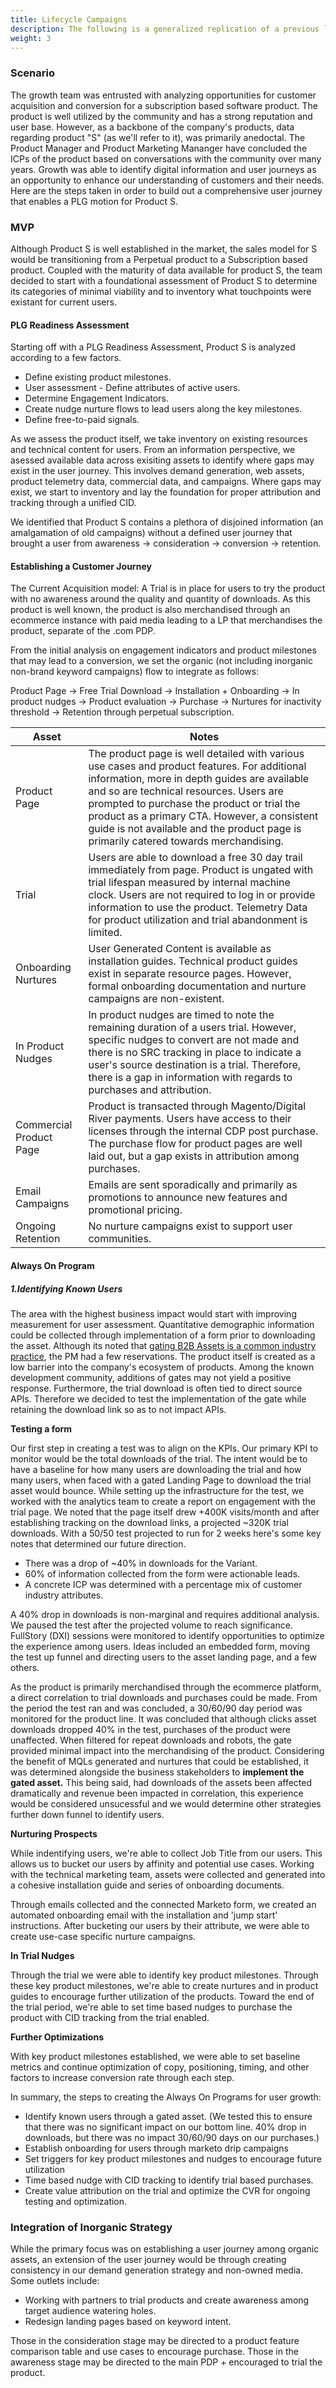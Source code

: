 ```yaml
---
title: Lifecycle Campaigns
description: The following is a generalized replication of a previous lifecycle campaign for a software product.
weight: 3
---
```


### Scenario
The growth team was entrusted with analyzing opportunities for customer acquisition and conversion for a subscription based software product. The product is well utilized by the community and has a strong reputation and user base. However, as a backbone of the company's products, data regarding product "S" (as we'll refer to it), was primarily anedoctal. The Product Manager and Product Marketing Mananger have concluded the ICPs of the product based on conversations with the community over many years. Growth was able to identify digital information and user journeys as an opportunity to enhance our understanding of customers and their needs. Here are the steps taken in order to build out a comprehensive user journey that enables a PLG motion for Product S.

### MVP
Although Product S is well established in the market, the sales model for S would be transitioning from a Perpetual product to a Subscription based product. Coupled with the maturity of data available for product S, the team decided to start with a foundational assessment of Product S to determine its categories of minimal viability and to inventory what touchpoints were existant for current users. 

#### PLG Readiness Assessment
Starting off with a PLG Readiness Assessment, Product S is analyzed according to a few factors.
* Define existing product milestones. 
* User assessment - Define attributes of active users. 
* Determine Engagement Indicators.
* Create nudge nurture flows to lead users along the key milestones. 
* Define free-to-paid signals. 

As we assess the product itself, we take inventory on existing resources and technical content for users. From an information perspective, we asessed available data across exisiting assets to identify where gaps may exist in the user journey. This involves demand generation, web assets, product telemetry data, commercial data, and campaigns. Where gaps may exist, we start to inventory and lay the foundation for proper attribution and tracking through a unified CID. 

We identified that Product S contains a plethora of disjoined information (an amalgamation of old campaigns) without a defined user journey that brought a user from awareness → consideration → conversion → retention. 

#### Establishing a Customer Journey
The Current Acquisition model: A Trial is in place for users to try the product with no awareness around the quality and quantity of downloads. As this product is well known, the product is also merchandised through an ecommerce instance with paid media leading to a LP that merchandises the product, separate of the .com PDP.

From the initial analysis on engagement indicators and product milestones that may lead to a conversion, we set the organic (not including inorganic non-brand keyword campaigns) flow to integrate as follows:

Product Page → Free Trial Download → Installation + Onboarding → In product nudges → Product evaluation → Purchase → Nurtures for inactivity threshold → Retention through perpetual subscription.

| Asset | Notes  | 
|-------------------|-----------------|
| Product Page   | The product page is well detailed with various use cases and product features. For additional information, more in depth guides are available and so are technical resources. Users are prompted to purchase the product or trial the product as a primary CTA. However, a consistent guide is not available and the product page is primarily catered towards merchandising. | 
| Trial | Users are able to download a free 30 day trail immediately from page. Product is ungated with trial lifespan measured by internal machine clock. Users are not required to log in or provide information to use the product. Telemetry Data for product utilization and trial abandonment is limited. | 
| Onboarding Nurtures | User Generated Content is available as installation guides. Technical product guides exist in separate resource pages. However, formal onboarding documentation and nurture campaigns are non-existent. | 
| In Product Nudges | In product nudges are timed to note the remaining duration of a users trial. However, specific nudges to convert are not made and there is no SRC tracking in place to indicate a user's source destination is a trial. Therefore, there is a gap in information with regards to purchases and attribution. | 
| Commercial Product Page | Product is transacted through Magento/Digital River payments. Users have access to their licenses through the internal CDP post purchase. The purchase flow for product pages are well laid out, but a gap exists in attribution among purchases. | 
| Email Campaigns | Emails are sent sporadically and primarily as promotions to announce new features and promotional pricing. | 
| Ongoing Retention | No nurture campaigns exist to support user communities. | 

#### Always On Program

##### 1.Identifying Known Users
The area with the highest business impact would start with improving measurement for user assessment. Quantitative demographic information could be collected through implementation of a form prior to downloading the asset. Although its noted that [gating B2B Assets is a common industry practice](https://blog.scoop.it/2014/08/14/b2b-content-marketing-stats/), the PM had a few reservations. The product itself is created as a low barrier into the company's ecosystem of products. Among the known development community, additions of gates may not yield a positive response. Furthermore, the trial download is often tied to direct source APIs. Therefore we decided to test the implementation of the gate while retaining the download link so as to not impact APIs.

**Testing a form**

Our first step in creating a test was to align on the KPIs. Our primary KPI to monitor would be the total downloads of the trial. The intent would be to have a baseline for how many users are downloading the trial and how many users, when faced with a gated Landing Page to download the trial asset would bounce. While setting up the infrastructure for the test, we worked with the analytics team to create a report on engagement with the trial page. We noted that the page itself drew +400K visits/month and after establishing tracking on the download links, a projected ~320K trial downloads. With a 50/50 test projected to run for 2 weeks here's some key notes that determined our future direction. 

* There was a drop of ~40% in downloads for the Variant.
* 60% of information collected from the form were actionable leads.
* A concrete ICP was determined with a percentage mix of customer industry attributes. 

A 40% drop in downloads is non-marginal and requires additional analysis. We paused the test after the projected volume to reach significance. FullStory (DXI) sessions were monitored to identify opportunities to optimize the experience among users. Ideas included an embedded form, moving the test up funnel and directing users to the asset landing page, and a few others. 

As the product is primarily merchandised through the ecommerce platform, a direct correlation to trial downloads and purchases could be made. From the period the test ran and was concluded, a 30/60/90 day period was monitored for the product line. It was concluded that although clicks asset downloads dropped 40% in the test, purchases of the product were unaffected. When filtered for repeat downloads and robots, the gate provided minimal impact into the merchandising of the product. Considering the benefit of MQLs generated and nurtures that could be established, it was determined alongside the business stakeholders to <b>implement the gated asset.</b> This being said, had downloads of the assets been affected dramatically and revenue been impacted in correlation, this experience would be considered unsucessful and we would determine other strategies further down funnel to identify users.

**Nurturing Prospects**

While indentifying users, we're able to collect Job Title from our users. This allows us to bucket our users by affinity and potential use cases. Working with the technical marketing team, assets were collected and generated into a cohesive installation guide and series of onboarding documents. 

Through emails collected and the connected Marketo form, we created an automated onboarding email with the installation and 'jump start' instructions. After bucketing our users by their attribute, we were able to create use-case specific nurture campaigns. 

**In Trial Nudges**

Through the trial we were able to identify key product milestones. Through these key product milestones, we're able to create nurtures and in product guides to encourage further utilization of the products. Toward the end of the trial period, we're able to set time based nudges to purchase the product with CID tracking from the trial enabled. 

**Further Optimizations**

With key product milestones established, we were able to set baseline metrics and continue optimization of copy, positioning, timing, and other factors to increase conversion rate through each step. 

In summary, the steps to creating the Always On Programs for user growth:

* Identify known users through a gated asset. (We tested this to ensure that there was no significant impact on our bottom line. 40% drop in downloads, but there was no impact 30/60/90 days on our purchases.) 
* Establish onboarding for users through marketo drip campaigns
* Set triggers for key product milestones and nudges to encourage future utilization
* Time based nudge with CID tracking to identify trial based purchases.
* Create value attribution on the trial and optimize the CVR for ongoing testing and optimization.

### Integration of Inorganic Strategy

While the primary focus was on establishing a user journey among organic assets, an extension of the user journey would be through creating consistency in our demand generation strategy and non-owned media. Some outlets include: 
* Working with partners to trial products and create awareness among target audience watering holes. 
* Redesign landing pages based on keyword intent. 

Those in the consideration stage may be directed to a product feature comparison table and use cases to encourage purchase. 
Those in the awareness stage may be directed to the main PDP + encouraged to trial the product. 

